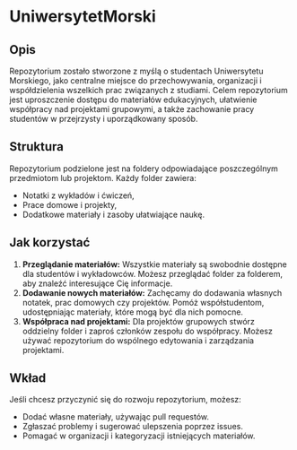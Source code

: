 # UniwersytetMorski

## Opis
Repozytorium zostało stworzone z myślą o studentach Uniwersytetu Morskiego, jako centralne miejsce do przechowywania, organizacji i współdzielenia wszelkich prac związanych z studiami. Celem repozytorium jest uproszczenie dostępu do materiałów edukacyjnych, ułatwienie współpracy nad projektami grupowymi, a także zachowanie pracy studentów w przejrzysty i uporządkowany sposób.

## Struktura
Repozytorium podzielone jest na foldery odpowiadające poszczególnym przedmiotom lub projektom. Każdy folder zawiera:
- Notatki z wykładów i ćwiczeń,
- Prace domowe i projekty,
- Dodatkowe materiały i zasoby ułatwiające naukę.

## Jak korzystać
1. **Przeglądanie materiałów:** Wszystkie materiały są swobodnie dostępne dla studentów i wykładowców. Możesz przeglądać folder za folderem, aby znaleźć interesujące Cię informacje.
2. **Dodawanie nowych materiałów:** Zachęcamy do dodawania własnych notatek, prac domowych czy projektów. Pomóż współstudentom, udostępniając materiały, które mogą być dla nich pomocne.
3. **Współpraca nad projektami:** Dla projektów grupowych stwórz oddzielny folder i zaproś członków zespołu do współpracy. Możesz używać repozytorium do wspólnego edytowania i zarządzania projektami.

## Wkład
Jeśli chcesz przyczynić się do rozwoju repozytorium, możesz:
- Dodać własne materiały, używając pull requestów.
- Zgłaszać problemy i sugerować ulepszenia poprzez issues.
- Pomagać w organizacji i kategoryzacji istniejących materiałów.
